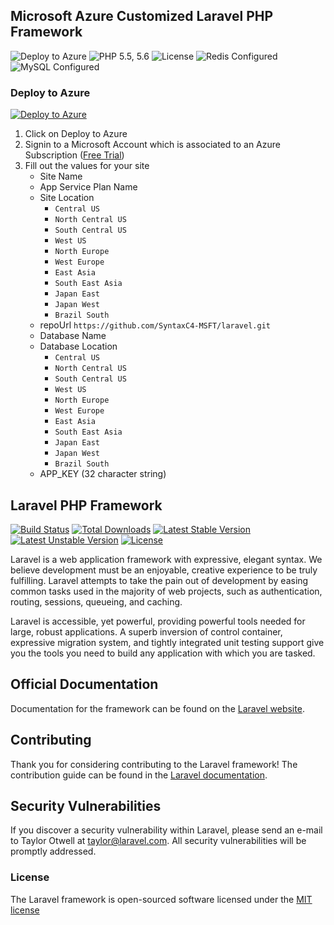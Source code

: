 ## Microsoft Azure Customized Laravel PHP Framework

![Deploy to Azure](https://img.shields.io/badge/platform-Azure-00abec.svg)
![PHP 5.5, 5.6](https://img.shields.io/badge/PHP-5.5%2C%205.6-4F5B93.svg)
![License](https://img.shields.io/badge/license-MIT-blue.svg)
![Redis Configured](https://img.shields.io/badge/redis-configured-brightgreen.svg)
![MySQL Configured](https://img.shields.io/badge/mysql-configured-brightgreen.svg)

### Deploy to Azure

[![Deploy to Azure](http://azuredeploy.net/deploybutton.png)](https://portal.azure.com/#create/Microsoft.Template/uri/https%3A%2F%2Fraw.githubusercontent.com%2FSyntaxC4-MSFT%2Flaravel%2Fmaster%2Fazuredeploy.json)

1. Click on Deploy to Azure
2. Signin to a Microsoft Account which is associated to an Azure Subscription ([Free Trial](http://aka.ms/TryAzureToday))
3. Fill out the values for your site
   * Site Name
   * App Service Plan Name
   * Site Location
     * `Central US`
     * `North Central US`
     * `South Central US`
     * `West US`
     * `North Europe`
     * `West Europe`
     * `East Asia`
     * `South East Asia`
     * `Japan East`
     * `Japan West`
     * `Brazil South`
   * repoUrl `https://github.com/SyntaxC4-MSFT/laravel.git`
   * Database Name
   * Database Location
     * `Central US`
     * `North Central US`
     * `South Central US`
     * `West US`
     * `North Europe`
     * `West Europe`
     * `East Asia`
     * `South East Asia`
     * `Japan East`
     * `Japan West`
     * `Brazil South`
   * APP_KEY (32 character string)

## Laravel PHP Framework

[![Build Status](https://travis-ci.org/laravel/framework.svg)](https://travis-ci.org/laravel/framework)
[![Total Downloads](https://poser.pugx.org/laravel/framework/d/total.svg)](https://packagist.org/packages/laravel/framework)
[![Latest Stable Version](https://poser.pugx.org/laravel/framework/v/stable.svg)](https://packagist.org/packages/laravel/framework)
[![Latest Unstable Version](https://poser.pugx.org/laravel/framework/v/unstable.svg)](https://packagist.org/packages/laravel/framework)
[![License](https://poser.pugx.org/laravel/framework/license.svg)](https://packagist.org/packages/laravel/framework)

Laravel is a web application framework with expressive, elegant syntax. We believe development must be an enjoyable, creative experience to be truly fulfilling. Laravel attempts to take the pain out of development by easing common tasks used in the majority of web projects, such as authentication, routing, sessions, queueing, and caching.

Laravel is accessible, yet powerful, providing powerful tools needed for large, robust applications. A superb inversion of control container, expressive migration system, and tightly integrated unit testing support give you the tools you need to build any application with which you are tasked.

## Official Documentation

Documentation for the framework can be found on the [Laravel website](http://laravel.com/docs).

## Contributing

Thank you for considering contributing to the Laravel framework! The contribution guide can be found in the [Laravel documentation](http://laravel.com/docs/contributions).

## Security Vulnerabilities

If you discover a security vulnerability within Laravel, please send an e-mail to Taylor Otwell at taylor@laravel.com. All security vulnerabilities will be promptly addressed.

### License

The Laravel framework is open-sourced software licensed under the [MIT license](http://opensource.org/licenses/MIT)
